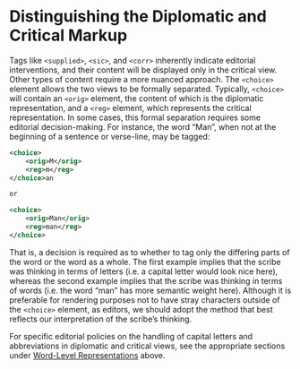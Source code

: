 # Distinguishing the Diplomatic and Critical Markup

Tags like `<supplied>`, `<sic>`, and `<corr>` inherently indicate editorial interventions, and their content will be displayed only in the critical view. Other types of content require a more nuanced approach. The `<choice>` element allows the two views to be formally separated. Typically, `<choice>` will contain an `<orig>` element, the content of which is the diplomatic representation, and a `<reg>` element, which represents the critical representation. In some cases, this formal separation requires some editorial decision-making. For instance, the word “Man”, when not at the beginning of a sentence or verse-line, may be tagged:

```xml
<choice>
	<orig>M</orig>
	<reg>m</reg>
</choice>an

or 

<choice>
	<orig>Man</orig>
	<reg>man</reg>
</choice>
```

That is, a decision is required as to whether to tag only the differing parts of the word or the word as a whole. The first example implies that the scribe was thinking in terms of letters (i.e. a capital letter would look nice here), whereas the second example implies that the scribe was thinking in terms of words (i.e. the word “man” has more semantic weight here). Although it is preferable for rendering purposes not to have stray characters outside of the `<choice>` element, as editors, we should adopt the method that best reflects our interpretation of the scribe’s thinking.

For specific editorial policies on the handling of capital letters and abbreviations in diplomatic and critical views, see the appropriate sections under [Word-Level Representations](/Encoding_Policies/Word-Level_Representations) above.
